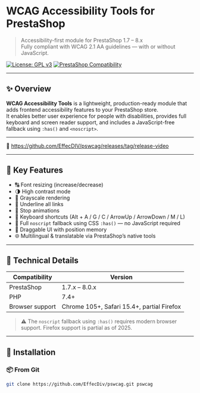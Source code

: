 # WCAG Accessibility Tools for PrestaShop

> Accessibility-first module for PrestaShop 1.7 – 8.x  
> Fully compliant with WCAG 2.1 AA guidelines — with or without JavaScript.

[![License: GPL v3](https://img.shields.io/badge/license-GPLv3-blue.svg)](LICENSE)
[![PrestaShop Compatibility](https://img.shields.io/badge/PrestaShop-1.7--8.x-brightgreen)](https://www.prestashop.com)

---

## ✨ Overview

**WCAG Accessibility Tools** is a lightweight, production-ready module that adds frontend accessibility features to your PrestaShop store.  
It enables better user experience for people with disabilities, provides full keyboard and screen reader support, and includes a JavaScript-free fallback using `:has()` and `<noscript>`.

---

🎥 https://github.com/EffecDIV/pswcag/releases/tag/release-video

---

## 🎯 Key Features

- 🔠 Font resizing (increase/decrease)
- 🌗 High contrast mode
- 🖤 Grayscale rendering
- 🔗 Underline all links
- 🛑 Stop animations
- 🎹 Keyboard shortcuts (Alt + A / G / C / ArrowUp / ArrowDown / M / L)
- 🚫 Full `noscript` fallback using CSS `:has()` — no JavaScript required
- 📌 Draggable UI with position memory
- 🌐 Multilingual & translatable via PrestaShop’s native tools

---

## 🧱 Technical Details

| Compatibility        | Version           |
|----------------------|-------------------|
| PrestaShop           | 1.7.x – 8.0.x     |
| PHP                  | 7.4+              |
| Browser support      | Chrome 105+, Safari 15.4+, partial Firefox |

> ⚠️ The `noscript` fallback using `:has()` requires modern browser support. Firefox support is partial as of 2025.

---

## 🚀 Installation

### 📦 From Git

```bash
git clone https://github.com/EffecDiv/pswcag.git pswcag
